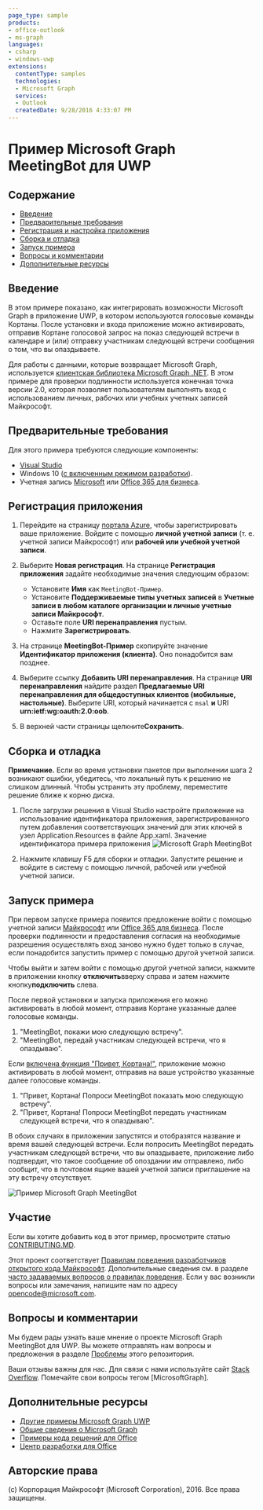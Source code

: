 ```yaml
---
page_type: sample
products:
- office-outlook
- ms-graph
languages:
- csharp
- windows-uwp
extensions:
  contentType: samples
  technologies:
  - Microsoft Graph 
  services:
  - Outlook
  createdDate: 9/28/2016 4:33:07 PM
---
```

# Пример Microsoft Graph MeetingBot для UWP

## Содержание

* [Введение](#introduction)
* [Предварительные требования](#prerequisites)
* [Регистрация и настройка приложения](#register)
* [Сборка и отладка](#build)
* [Запуск примера](#runningsample)
* [Вопросы и комментарии](#questions)
* [Дополнительные ресурсы](#additional-resources)

<a name="introduction"></a>
## Введение

В этом примере показано, как интегрировать возможности Microsoft Graph в приложение UWP, в котором используются голосовые команды Кортаны. После установки и входа приложение можно активировать, отправив Кортане голосовой запрос на показ следующей встречи в календаре и (или) отправку участникам следующей встречи сообщения о том, что вы опаздываете.

Для работы с данными, которые возвращает Microsoft Graph, используется [клиентская библиотека Microsoft Graph .NET](https://github.com/microsoftgraph/msgraph-sdk-dotnet). В этом примере для проверки подлинности используется конечная точка версии 2.0, которая позволяет пользователям выполнять вход с использованием личных, рабочих или учебных учетных записей Майкрософт.

<a name="prerequisites"></a>
## Предварительные требования

Для этого примера требуются следующие компоненты:  

* [Visual Studio](https://www.visualstudio.com/en-us/downloads) 
* Windows 10 ([с включенным режимом разработки](https://msdn.microsoft.com/library/windows/apps/xaml/dn706236.aspx)).
* Учетная запись [Microsoft](www.outlook.com) или [Office 365 для бизнеса](https://msdn.microsoft.com/en-us/office/office365/howto/setup-development-environment#bk_Office365Account).

<a name="register"></a>
## Регистрация приложения

1. Перейдите на страницу [портала Azure](https://aka.ms/AppRegistrations), чтобы зарегистрировать ваше приложение. Войдите с помощью **личной учетной записи** (т. е. учетной записи Майкрософт) или **рабочей или учебной учетной записи**.

2. Выберите **Новая регистрация**. На странице **Регистрация приложения** задайте необходимые значения следующим образом:

    * Установите **Имя** как `MeetingBot-Пример`.
    * Установите **Поддерживаемые типы учетных записей** в **Учетные записи в любом каталоге организации и личные учетные записи Майкрософт**.
    * Оставьте поле **URI перенаправления** пустым.
    * Нажмите **Зарегистрировать**.

3. На странице **MeetingBot-Пример** скопируйте значение **Идентификатор приложения (клиента)**. Оно понадобится вам позднее.

4. Выберите ссылку **Добавить URI перенаправления**. На странице **URI перенаправления** найдите раздел **Предлагаемые URI перенаправления для общедоступных клиентов (мобильные, настольные)**. Выберите URI, который начинается с `msal` **и** URI **urn:ietf:wg:oauth:2.0:oob**.

5. В верхней части страницы щелкните**Сохранить**.

<a name="build"></a>
## Сборка и отладка

**Примечание.** Если во время установки пакетов при выполнении шага 2 возникают ошибки, убедитесь, что локальный путь к решению не слишком длинный. Чтобы устранить эту проблему, переместите решение ближе к корню диска.

1. После загрузки решения в Visual Studio настройте приложение на использование идентификатора приложения, зарегистрированного путем добавления соответствующих значений для этих ключей в узел Application.Resources в файле App.xaml. Значение идентификатора примера приложения
![Microsoft Graph MeetingBot](/readme-images/appId_and_redirectURI.png "в файле App.xaml")

2. Нажмите клавишу F5 для сборки и отладки. Запустите решение и войдите в систему с помощью личной, рабочей или учебной учетной записи.

<a name="runningsample"></a>
## Запуск примера

При первом запуске примера появится предложение войти с помощью учетной записи [Майкрософт](www.outlook.com) или [Office 365 для бизнеса](https://msdn.microsoft.com/en-us/office/office365/howto/setup-development-environment#bk_Office365Account). После проверки подлинности и предоставления согласия на необходимые разрешения осуществлять вход заново нужно будет только в случае, если понадобится запустить пример с помощью другой учетной записи. 

Чтобы выйти и затем войти с помощью другой учетной записи, нажмите в приложении кнопку **отключить**вверху справа и затем нажмите кнопку**подключить** слева.

После первой установки и запуска приложения его можно активировать в любой момент, отправив Кортане указанные далее голосовые команды.

1. "MeetingBot, покажи мою следующую встречу".
2. "MeetingBot, передай участникам следующей встречи, что я опаздываю".

Если [включена функция "Привет, Кортана!"](https://www.cnet.com/how-to/how-to-enable-hey-cortana-on-windows-10/), приложение можно активировать в любой момент, отправив на ваше устройство указанные далее голосовые команды.

1. "Привет, Кортана! Попроси MeetingBot показать мою следующую встречу".
2. "Привет, Кортана! Попроси MeetingBot передать участникам следующей встречи, что я опаздываю".

В обоих случаях в приложении запустятся и отобразятся название и время вашей следующей встречи. Если попросить MeetingBot передать участникам следующей встречи, что вы опаздываете, приложение либо подтвердит, что такое сообщение об опоздании им отправлено, либо сообщит, что в почтовом ящике вашей учетной записи приглашение на эту встречу отсутствует.

![Пример Microsoft Graph MeetingBot](/readme-images/MeetingBotLateMessage.png "MeetingBot после отправки сообщения об опоздании")

<a name="contributing"></a>
## Участие

Если вы хотите добавить код в этот пример, просмотрите статью [CONTRIBUTING.MD](/CONTRIBUTING.md).

Этот проект соответствует [Правилам поведения разработчиков открытого кода Майкрософт](https://opensource.microsoft.com/codeofconduct/). Дополнительные сведения см. в разделе [часто задаваемых вопросов о правилах поведения](https://opensource.microsoft.com/codeofconduct/faq/). Если у вас возникли вопросы или замечания, напишите нам по адресу [opencode@microsoft.com](mailto:opencode@microsoft.com).

<a name="questions"></a>
## Вопросы и комментарии

Мы будем рады узнать ваше мнение о проекте Microsoft Graph MeetingBot для UWP. Вы можете отправлять нам вопросы и предложения в разделе [Проблемы](https://github.com/microsoftgraph/uwp-csharp-meetingbot-sample/issues) этого репозитория.

Ваши отзывы важны для нас. Для связи с нами используйте сайт [Stack Overflow](http://stackoverflow.com/questions/tagged/microsoftgraph). Помечайте свои вопросы тегом [MicrosoftGraph].

<a name="additional-resources"></a>
## Дополнительные ресурсы

* [Другие примеры Microsoft Graph UWP](https://github.com/microsoftgraph?utf8=%E2%9C%93&query=uwp)
* [Общие сведения о Microsoft Graph](http://graph.microsoft.io)
* [Примеры кода решений для Office](http://dev.office.com/code-samples)
* [Центр разработки для Office](http://dev.office.com/)

## Авторские права
(c) Корпорация Майкрософт (Microsoft Corporation), 2016. Все права защищены.
